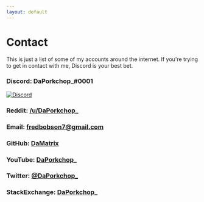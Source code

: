 ```yaml
---
layout: default
---
```

# Contact

This is just a list of some of my accounts around the internet. If you're trying to get in contact with me, Discord is your best bet.

### Discord: **DaPorkchop_#0001**

[![Discord](https://img.shields.io/discord/428813657816956929?color=7289DA&label=discord)](https://discord.gg/FrBHHCk)

### Reddit: [/u/DaPorkchop_](https://old.reddit.com/user/DaPorkchop_/)

### Email: [fredbobson7@gmail.com](mailto:fredbobson7@gmail.com)

### GitHub: [DaMatrix](https://github.com/DaMatrix)

### YouTube: [DaPorkchop_](https://www.youtube.com/channel/UCXvSjAgVHgNPJ9skUff1bRg)

### Twitter: [@DaPorkchop_](https://twitter.com/DaPorkchop_)

### StackExchange: [DaPorkchop_](http://stackexchange.com/users/5537437/daporkchop)
